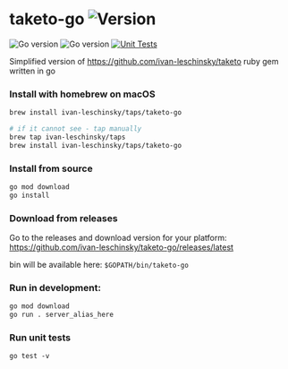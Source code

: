 # taketo-go ![Version](https://img.shields.io/github/v/tag/ivan-leschinsky/taketo-go?label=version)
![Go version](https://img.shields.io/badge/go-1.17-lightblue)
![Go version](https://img.shields.io/badge/go-1.18-blue)
[![Unit Tests](https://github.com/ivan-leschinsky/taketo-go/actions/workflows/test.yml/badge.svg)](https://github.com/ivan-leschinsky/taketo-go/actions/workflows/test.yml)

Simplified version of https://github.com/ivan-leschinsky/taketo ruby gem written in go


### Install with homebrew on macOS

```sh
brew install ivan-leschinsky/taps/taketo-go

# if it cannot see - tap manually
brew tap ivan-leschinsky/taps
brew install ivan-leschinsky/taps/taketo-go
```

### Install from source

```sh
go mod download
go install
```

### Download from releases
Go to the releases and download version for your platform: https://github.com/ivan-leschinsky/taketo-go/releases/latest

bin will be available here:
`$GOPATH/bin/taketo-go`


### Run in development:

```sh
go mod download
go run . server_alias_here
```

### Run unit tests

```
go test -v
```
